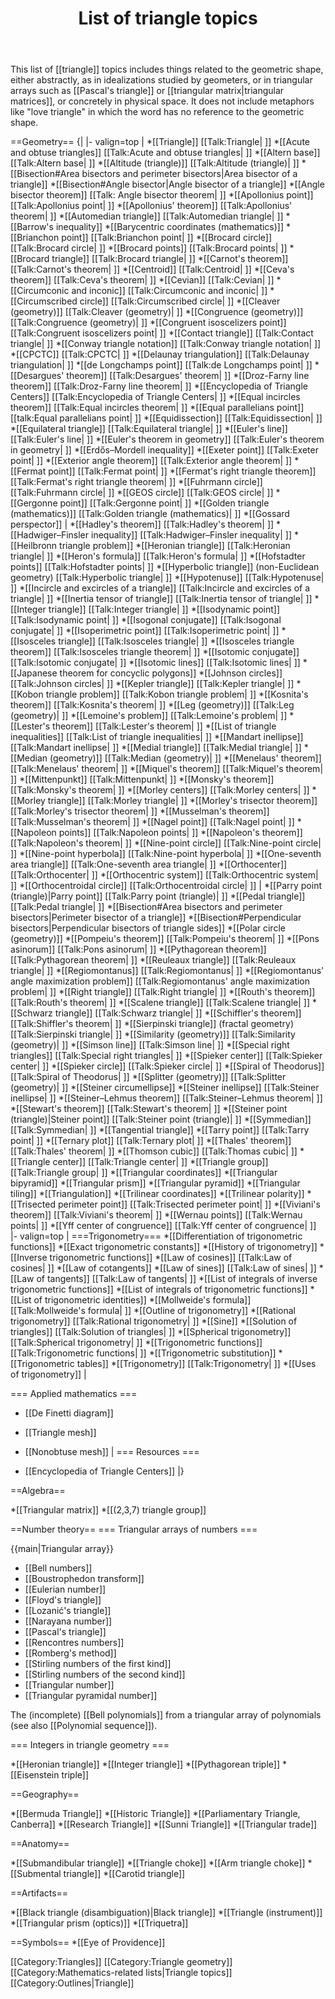﻿---
lastrevid: 642802145
pageid: 12830119
canonicalurl: http://en.wikipedia.org/wiki/List_of_triangle_topics
title: List of triangle topics
editurl: http://en.wikipedia.org/w/index.php?title=List_of_triangle_topics&action=edit
length: 10430
contentmodel: wikitext
pagelanguage: en
touched: 2015-01-31T22:31:41Z
ns: 0
fullurl: http://en.wikipedia.org/wiki/List_of_triangle_topics
---

This list of [[triangle]] topics includes things related to the geometric shape, either abstractly, as in idealizations studied by geometers, or in triangular arrays such as [[Pascal's triangle]] or [[triangular matrix|triangular matrices]], or concretely in physical space. It does not include metaphors like "love triangle" in which the word has no reference to the geometric shape.

==Geometry==
{|
|- valign=top
|
*[[Triangle]] [[Talk:Triangle| ]]
*[[Acute and obtuse triangles]] [[Talk:Acute and obtuse triangles| ]]
*[[Altern base]] [[Talk:Altern base| ]]
*[[Altitude (triangle)]] [[Talk:Altitude (triangle)| ]]
*[[Bisection#Area bisectors and perimeter bisectors|Area bisector of a triangle]]
*[[Bisection#Angle bisector|Angle bisector of a triangle]]
*[[Angle bisector theorem]] [[Talk: Angle bisector theorem| ]]
*[[Apollonius point]] [[Talk:Apollonius point| ]]
*[[Apollonius' theorem]] [[Talk:Apollonius' theorem| ]]
*[[Automedian triangle]] [[Talk:Automedian triangle| ]]
*[[Barrow's inequality]]
*[[Barycentric coordinates (mathematics)]]
*[[Brianchon point]] [[Talk:Brianchon point| ]]
*[[Brocard circle]] [[Talk:Brocard circle| ]]
*[[Brocard points]] [[Talk:Brocard points| ]]
*[[Brocard triangle]] [[Talk:Brocard triangle| ]]
*[[Carnot's theorem]] [[Talk:Carnot's theorem| ]]
*[[Centroid]] [[Talk:Centroid| ]]
*[[Ceva's theorem]] [[Talk:Ceva's theorem| ]]
*[[Cevian]] [[Talk:Cevian| ]]
*[[Circumconic and inconic]] [[Talk:Circumconic and inconic| ]]
*[[Circumscribed circle]] [[Talk:Circumscribed circle| ]]
*[[Cleaver (geometry)]] [[Talk:Cleaver (geometry)| ]]
*[[Congruence (geometry)]] [[Talk:Congruence (geometry)| ]]
*[[Congruent isoscelizers point]] [[Talk:Congruent isoscelizers point| ]]
*[[Contact triangle]] [[Talk:Contact triangle| ]]
*[[Conway triangle notation]] [[Talk:Conway triangle notation| ]]
*[[CPCTC]] [[Talk:CPCTC| ]]
*[[Delaunay triangulation]] [[Talk:Delaunay triangulation| ]]
*[[de Longchamps point]] [[Talk:de Longchamps point| ]]
*[[Desargues' theorem]] [[Talk:Desargues' theorem| ]]
*[[Droz-Farny line theorem]] [[Talk:Droz-Farny line theorem| ]]
*[[Encyclopedia of Triangle Centers]] [[Talk:Encyclopedia of Triangle Centers| ]]
*[[Equal incircles theorem]] [[Talk:Equal incircles theorem| ]]
*[[Equal parallelians point]] [[talk:Equal parallelians point| ]]
*[[Equidissection]] [[Talk:Equidissection| ]]
*[[Equilateral triangle]] [[Talk:Equilateral triangle| ]]
*[[Euler's line]] [[Talk:Euler's line| ]]
*[[Euler's theorem in geometry]] [[Talk:Euler's theorem in geometry| ]]
*[[Erdős–Mordell inequality]]
*[[Exeter point]] [[Talk:Exeter point| ]]
*[[Exterior angle theorem]] [[Talk:Exterior angle theorem| ]]
*[[Fermat point]] [[Talk:Fermat point| ]]
*[[Fermat's right triangle theorem]] [[Talk:Fermat's right triangle theorem| ]]
*[[Fuhrmann circle]] [[Talk:Fuhrmann circle| ]]
*[[GEOS circle]] [[Talk:GEOS circle| ]]
*[[Gergonne point]] [[Talk:Gergonne point| ]]
*[[Golden triangle (mathematics)]] [[Talk:Golden triangle (mathematics)| ]]
*[[Gossard perspector]]
|
*[[Hadley's theorem]] [[Talk:Hadley's theorem| ]]
*[[Hadwiger–Finsler inequality]] [[Talk:Hadwiger–Finsler inequality| ]]
*[[Heilbronn triangle problem]]
*[[Heronian triangle]] [[Talk:Heronian triangle| ]]
*[[Heron's formula]] [[Talk:Heron's formula| ]]
*[[Hofstadter points]] [[Talk:Hofstadter points| ]]
*[[Hyperbolic triangle]] (non-Euclidean geometry) [[Talk:Hyperbolic triangle| ]]
*[[Hypotenuse]] [[Talk:Hypotenuse| ]]
*[[Incircle and excircles of a triangle]] [[Talk:Incircle and excircles of a triangle| ]]
*[[Inertia tensor of triangle]] [[Talk:Inertia tensor of triangle| ]]
*[[Integer triangle]] [[Talk:Integer triangle| ]]
*[[Isodynamic point]] [[Talk:Isodynamic point| ]]
*[[Isogonal conjugate]] [[Talk:Isogonal conjugate| ]]
*[[Isoperimetric point]] [[Talk:Isoperimetric point| ]]
*[[Isosceles triangle]] [[Talk:Isosceles triangle| ]]
*[[Isosceles triangle theorem]] [[Talk:Isosceles triangle theorem| ]]
*[[Isotomic conjugate]] [[Talk:Isotomic conjugate| ]]
*[[Isotomic lines]] [[Talk:Isotomic lines| ]]
*[[Japanese theorem for concyclic polygons]]
*[[Johnson circles]] [[Talk:Johnson circles| ]]
*[[Kepler triangle]] [[Talk:Kepler triangle| ]]
*[[Kobon triangle problem]] [[Talk:Kobon triangle problem| ]]
*[[Kosnita's theorem]] [[Talk:Kosnita's theorem| ]]
*[[Leg (geometry)]] [[Talk:Leg (geometry)| ]]
*[[Lemoine's problem]] [[Talk:Lemoine's problem| ]] 
*[[Lester's theorem]] [[Talk:Lester's theorem| ]]
*[[List of triangle inequalities]] [[Talk:List of triangle inequalities| ]]
*[[Mandart inellipse]] [[Talk:Mandart inellipse| ]]
*[[Medial triangle]] [[Talk:Medial triangle| ]]
*[[Median (geometry)]] [[Talk:Median (geometry)| ]]
*[[Menelaus' theorem]] [[Talk:Menelaus' theorem| ]]
*[[Miquel's theorem]] [[Talk:Miquel's theorem| ]]
*[[Mittenpunkt]] [[Talk:Mittenpunkt| ]]
*[[Monsky's theorem]] [[Talk:Monsky's theorem| ]]
*[[Morley centers]] [[Talk:Morley centers| ]]
*[[Morley triangle]] [[Talk:Morley triangle| ]]
*[[Morley's trisector theorem]] [[Talk:Morley's trisector theorem| ]]
*[[Musselman's theorem]] [[Talk:Musselman's theorem| ]]
*[[Nagel point]] [[Talk:Nagel point| ]]
*[[Napoleon points]] [[Talk:Napoleon points| ]]
*[[Napoleon's theorem]] [[Talk:Napoleon's theorem| ]]
*[[Nine-point circle]] [[Talk:Nine-point circle| ]]
*[[Nine-point hyperbola]] [[Talk:Nine-point hyperbola| ]]
*[[One-seventh area triangle]] [[Talk:One-seventh area triangle| ]]
*[[Orthocenter]] [[Talk:Orthocenter| ]]
*[[Orthocentric system]] [[Talk:Orthocentric system| ]]
*[[Orthocentroidal circle]] [[Talk:Orthocentroidal circle| ]]
|
*[[Parry point (triangle)|Parry point]] [[Talk:Parry point (triangle)| ]]
*[[Pedal triangle]] [[Talk:Pedal triangle| ]]
*[[Bisection#Area bisectors and perimeter bisectors|Perimeter bisector of a triangle]]
*[[Bisection#Perpendicular bisectors|Perpendicular bisectors of triangle sides]]
*[[Polar circle (geometry)]]
*[[Pompeiu's theorem]] [[Talk:Pompeiu's theorem| ]]
*[[Pons asinorum]] [[Talk:Pons asinorum| ]]
*[[Pythagorean theorem]] [[Talk:Pythagorean theorem| ]]
*[[Reuleaux triangle]] [[Talk:Reuleaux triangle| ]]
*[[Regiomontanus]] [[Talk:Regiomontanus| ]]
*[[Regiomontanus' angle maximization problem]] [[Talk:Regiomontanus' angle maximization problem| ]]
*[[Right triangle]] [[Talk:Right triangle| ]]
*[[Routh's theorem]] [[Talk:Routh's theorem| ]]
*[[Scalene triangle]] [[Talk:Scalene triangle| ]]
*[[Schwarz triangle]] [[Talk:Schwarz triangle| ]]
*[[Schiffler's theorem]] [[Talk:Shiffler's theorem| ]]
*[[Sierpinski triangle]]  (fractal geometry) [[Talk:Sierpinski triangle| ]]
*[[Similarity (geometry)]] [[Talk:Similarity (geometry)| ]]
*[[Simson line]] [[Talk:Simson line| ]]
*[[Special right triangles]] [[Talk:Special right triangles| ]]
*[[Spieker center]] [[Talk:Spieker center| ]]
*[[Spieker circle]] [[Talk:Spieker circle| ]]
*[[Spiral of Theodorus]] [[Talk:Spiral of Theodorus| ]]
*[[Splitter (geometry)]] [[Talk:Splitter (geometry)| ]]
*[[Steiner circumellipse]]
*[[Steiner inellipse]] [[Talk:Steiner inellipse| ]]
*[[Steiner–Lehmus theorem]] [[Talk:Steiner–Lehmus theorem| ]]
*[[Stewart's theorem]] [[Talk:Stewart's theorem| ]]
*[[Steiner point (triangle)|Steiner point]] [[Talk:Steiner point (triangle)| ]]
*[[Symmedian]] [[Talk:Symmedian| ]]
*[[Tangential triangle]]
*[[Tarry point]] [[Talk:Tarry point| ]]
*[[Ternary plot]] [[Talk:Ternary plot| ]]
*[[Thales' theorem]] [[Talk:Thales' theorem| ]]
*[[Thomson cubic]] [[Talk:Thomas cubic| ]]
*[[Triangle center]] [[Talk:Triangle center| ]]
*[[Triangle group]] [[Talk:Triangle group| ]]
*[[Triangular coordinates]]
*[[Triangular bipyramid]]
*[[Triangular prism]]
*[[Triangular pyramid]]
*[[Triangular tiling]]
*[[Triangulation]]
*[[Trilinear coordinates]]
*[[Trilinear polarity]]
*[[Trisected perimeter point]] [[Talk:Trisected perimeter point| ]]
*[[Viviani's theorem]] [[Talk:Viviani's theorem| ]]
*[[Wernau points]] [[Talk:Wernau points| ]]
*[[Yff center of congruence]] [[Talk:Yff center of congruence| ]]
|- valign=top
|
===Trigonometry===
*[[Differentiation of trigonometric functions]]
*[[Exact trigonometric constants]]
*[[History of trigonometry]]
*[[Inverse trigonometric functions]]
*[[Law of cosines]] [[Talk:Law of cosines| ]]
*[[Law of cotangents]]
*[[Law of sines]] [[Talk:Law of sines| ]]
*[[Law of tangents]] [[Talk:Law of tangents| ]]
*[[List of integrals of inverse trigonometric functions]]
*[[List of integrals of trigonometric functions]]
*[[List of trigonometric identities]]
*[[Mollweide's formula]] [[Talk:Mollweide's formula| ]]
*[[Outline of trigonometry]]
*[[Rational trigonometry]] [[Talk:Rational trigonometry| ]]
*[[Sine]]
*[[Solution of triangles]] [[Talk:Solution of triangles| ]]
*[[Spherical trigonometry]] [[Talk:Spherical trigonometry| ]]
*[[Trigonometric functions]] [[Talk:Trigonometric functions| ]]
*[[Trigonometric substitution]]
*[[Trigonometric tables]]
*[[Trigonometry]] [[Talk:Trigonometry| ]]
*[[Uses of trigonometry]]
|

=== Applied mathematics ===

* [[De Finetti diagram]]
* [[Triangle mesh]]
* [[Nonobtuse mesh]]
|
=== Resources ===

* [[Encyclopedia of Triangle Centers]]
|}

==Algebra==

*[[Triangular matrix]]
*[[(2,3,7) triangle group]]

==Number theory==
=== Triangular arrays of numbers ===

{{main|Triangular array}}

* [[Bell numbers]]
* [[Boustrophedon transform]]
* [[Eulerian number]]
* [[Floyd's triangle]]
* [[Lozanić's triangle]]
* [[Narayana number]]
* [[Pascal's triangle]]
* [[Rencontres numbers]]
* [[Romberg's method]]
* [[Stirling numbers of the first kind]]
* [[Stirling numbers of the second kind]]
* [[Triangular number]]
* [[Triangular pyramidal number]]

The (incomplete) [[Bell polynomials]] from a triangular array of polynomials (see also [[Polynomial sequence]]).

=== Integers in triangle geometry ===

*[[Heronian triangle]]
*[[Integer triangle]]
*[[Pythagorean triple]]
*[[Eisenstein triple]]

==Geography==

*[[Bermuda Triangle]]
*[[Historic Triangle]]
*[[Parliamentary Triangle, Canberra]]
*[[Research Triangle]]
*[[Sunni Triangle]]
*[[Triangular trade]]

==Anatomy==

*[[Submandibular triangle]]
*[[Triangle choke]]
*[[Arm triangle choke]]
*[[Submental triangle]]
*[[Carotid triangle]]

==Artifacts==

*[[Black triangle (disambiguation)|Black triangle]]
*[[Triangle (instrument)]]
*[[Triangular prism (optics)]]
*[[Triquetra]]

==Symbols==
*[[Eye of Providence]]

[[Category:Triangles]]
[[Category:Triangle geometry]]
[[Category:Mathematics-related lists|Triangle topics]]
[[Category:Outlines|Triangle]]